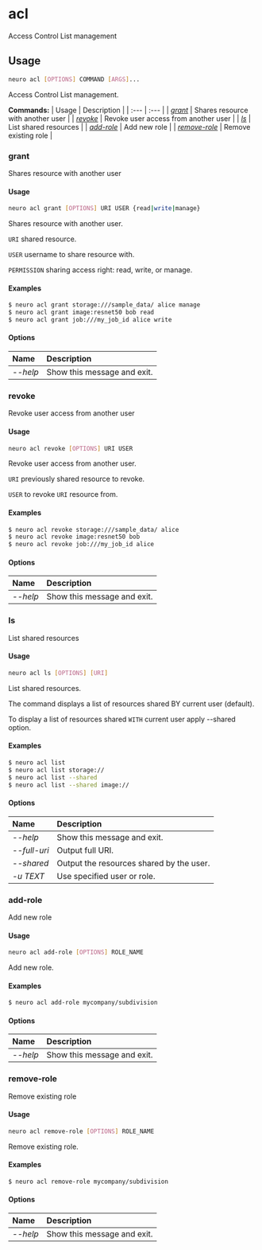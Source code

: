 # acl

Access Control List management

## Usage

```bash
neuro acl [OPTIONS] COMMAND [ARGS]...
```

Access Control List management.

**Commands:**
| Usage | Description |
| :--- | :--- |
| [_grant_](acl.md#grant) | Shares resource with another user |
| [_revoke_](acl.md#revoke) | Revoke user access from another user |
| [_ls_](acl.md#ls) | List shared resources |
| [_add-role_](acl.md#add-role) | Add new role |
| [_remove-role_](acl.md#remove-role) | Remove existing role |


### grant

Shares resource with another user


#### Usage

```bash
neuro acl grant [OPTIONS] URI USER {read|write|manage}
```

Shares resource with another user.

`URI` shared resource.

`USER` username to
share resource with.

`PERMISSION` sharing access right: read, write, or
manage.

#### Examples

```bash
$ neuro acl grant storage:///sample_data/ alice manage
$ neuro acl grant image:resnet50 bob read
$ neuro acl grant job:///my_job_id alice write
```

#### Options

| Name | Description |
| :--- | :--- |
| _--help_ | Show this message and exit. |



### revoke

Revoke user access from another user


#### Usage

```bash
neuro acl revoke [OPTIONS] URI USER
```

Revoke user access from another user.

`URI` previously shared resource to
revoke.

`USER` to revoke `URI` resource from.

#### Examples

```bash
$ neuro acl revoke storage:///sample_data/ alice
$ neuro acl revoke image:resnet50 bob
$ neuro acl revoke job:///my_job_id alice
```

#### Options

| Name | Description |
| :--- | :--- |
| _--help_ | Show this message and exit. |



### ls

List shared resources


#### Usage

```bash
neuro acl ls [OPTIONS] [URI]
```

List shared resources.

The command displays a list of resources shared BY
current user (default).

To display a list of resources shared `WITH` current
user apply --shared option.

#### Examples

```bash
$ neuro acl list
$ neuro acl list storage://
$ neuro acl list --shared
$ neuro acl list --shared image://
```

#### Options

| Name | Description |
| :--- | :--- |
| _--help_ | Show this message and exit. |
| _--full-uri_ | Output full URI. |
| _--shared_ | Output the resources shared by the user. |
| _-u TEXT_ | Use specified user or role. |



### add-role

Add new role


#### Usage

```bash
neuro acl add-role [OPTIONS] ROLE_NAME
```

Add new role.

#### Examples

```bash
$ neuro acl add-role mycompany/subdivision
```

#### Options

| Name | Description |
| :--- | :--- |
| _--help_ | Show this message and exit. |



### remove-role

Remove existing role


#### Usage

```bash
neuro acl remove-role [OPTIONS] ROLE_NAME
```

Remove existing role.

#### Examples

```bash
$ neuro acl remove-role mycompany/subdivision
```

#### Options

| Name | Description |
| :--- | :--- |
| _--help_ | Show this message and exit. |


